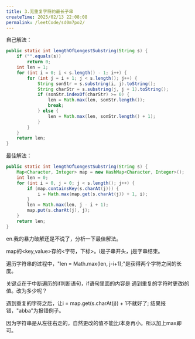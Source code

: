 ```yaml
---
title: 3.无重复字符的最长子串
createTime: 2025/02/13 22:08:08
permalink: /leetCode/sd0m7po2/
---
```

自己解法：

```Java
public static int lengthOfLongestSubstring(String s) {
    if ("".equals(s))
        return 0;
    int len = 1;
    for (int i = 0; i < s.length() - 1; i++) {
        for (int j = i + 1; j < s.length(); j++) {
            String sonStr = s.substring(i, j).toString();
            String charStr = s.substring(j, j + 1).toString();
            if (sonStr.indexOf(charStr) >= 0) {
                len = Math.max(len, sonStr.length());
                break;
            } else {
                len = Math.max(len, sonStr.length() + 1);
            }
        }
    }
    return len;
}
```


最佳解法：

```Java
public static int lengthOfLongestSubstring(String s) {
    Map<Character, Integer> map = new HashMap<Character, Integer>();
    int len = 0;
    for (int i = 0, j = 0; j < s.length(); j++) {
        if (map.containsKey(s.charAt(j))) {
            i = Math.max(map.get(s.charAt(j)) + 1, i);
        }
        len = Math.max(len, j - i + 1);
        map.put(s.charAt(j), j);
    }
    return len;
}
```


en.我的暴力破解还是不说了，分析一下最佳解法。

map的<key,value>存的<字符，下标>。i是子串开头，j是字串结束。

遍历字符串的过程中，"len = Math.max(len, j-i+1);"是获得两个字符之间的长度。

关键点在于中断遍历的if判断语句，if语句里面的内容是 遇到重复的字符时更改i的值。改为多少呢？

遇到重复的字符之后，让i = map.get(s.charAt(j)) + 1不就好了; 结果报错，"abba"为报错例子。

因为字符串是从左往右走的，自然更改的值不能比i本身再小。所以加上max即可。

